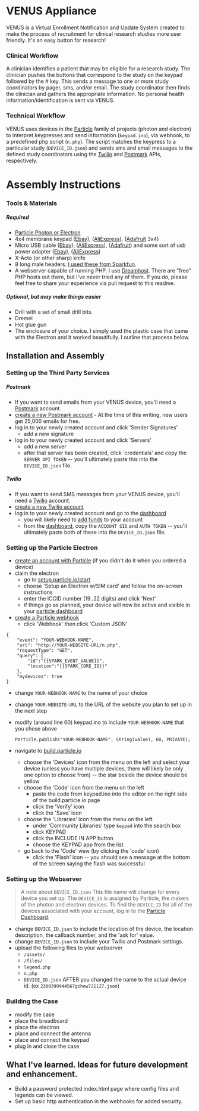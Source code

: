 # VENUS Appliance

VENUS is a Virtual Enrollment Notification and Update System created to make the process of recruitment for clinical research studies more user friendly. It's an easy button for research!

### Clinical Workflow

A clinician identifies a patient that may be eligible for a research study. The clinician pushes the buttons that correspond to the study on the keypad followed by the # key. This sends a message to one or more study coordinators by pager, sms, and/or email. The study coordinator then finds the clinician and gathers the appropriate information. No personal health information/identification is sent via VENUS.

### Technical Workflow

VENUS uses devices in the [Particle](http://particle.io) family of projects (photon and electron) to interpret keypresses and send information (`keypad.ino`), via webhook, to a predefined php script (`n.php`). The script matches the keypress to a particular study (`DEVICE_ID.json`) and sends sms and email messages to the defined study coordinators using the [Twilio](http://twilio.com) and [Postmark](http://postmarkapp.com) APIs, respectively.

# Assembly Instructions
### Tools &amp; Materials
##### Required
- [Particle Photon or Electron](https://store.particle.io/)
- 4x4 membrane keypad ([Ebay](http://www.ebay.com/sch/i.html?_nkw=4x4+membrane+keypad)), ([AliExpress](http://www.aliexpress.com/wholesale?SearchText=4x4+membrane+keypad)), ([Adafruit](https://www.adafruit.com/products/419) 3x4)
- Micro USB cable ([Ebay](http://www.ebay.com/sch/i.html?_nkw=micro+usb+cable)), ([AliExpress](http://www.aliexpress.com/wholesale?SearchText=micro+usb+cable)), ([Adafruit](https://www.adafruit.com/products/2185)) and some sort of usb power adapter ([Ebay](http://www.ebay.com/sch/i.html?_nkw=usb+power+adapter)), ([AliExpress](http://www.aliexpress.com/wholesale?SearchText=usb+power+adapter))
- X-Acto (or other sharp) knife
- 8 long male headers. [I used these from Sparkfun](https://www.sparkfun.com/products/12693).
- A webserver capable of running PHP. I use [Dreamhost](http://dreamhost.com). There are "free" PHP hosts out there, but I've never tried any of them.  If you do, please feel free to share your experience via pull request to this readme.

##### Optional, but may make things easier
- Drill with a set of small drill bits.
- Dremel
- Hot glue gun
- The enclosure of your choice. I simply used the plastic case that came with the Electron and it worked beautifully. I outline that process below.

## Installation and Assembly

### Setting up the Third Party Services
##### Postmark
- If you want to send emails from your VENUS device, you'll need a [Postmark](http://postmarkapp.com) account.
- [create a new Postmark account](https://account.postmarkapp.com/sign_up) - At the time of this writing, new users get 25,000 emails for free.
- log in to your newly created account and click 'Sender Signatures'
  - add a new signature
- log in to your newly created account and click 'Servers'
  - add a new server
  - after that server has been created, click 'credentials' and copy the `SERVER API TOKEN` -- you'll ultimately paste this into the `DEVICE_ID.json` file.
##### Twilio
- If you want to send SMS messages from your VENUS device, you'll need a [Twilio](http://twilio.com) account.
- [create a new Twilio account](https://www.twilio.com/try-twilio)
- log in to your newly created account and go to the [dashboard](https://www.twilio.com/console)
  - you will likely need to [add funds](https://www.twilio.com/console/billing) to your account
  - from the [dashboard](https://www.twilio.com/console), copy the `ACCOUNT SID` and `AUTH TOKEN` -- you'll ultimately paste both of these into the `DEVICE_ID.json` file.

### Setting up the Particle Electron
- [create an account with Particle](https://build.particle.io/signup) (if you didn't do it when you ordered a device)
- claim the electron
  - go to [setup.particle.io/start](http://setup.particle.io)
  - choose 'Setup an Electron w/SIM card' and follow the on-screen instructions
  - enter the ICCID number (19..22 digits) and click 'Next'
  - if things go as planned, your device will now be active and visible in your [particle dashboard](https://dashboard.particle.io/user/devices)
- [create a Particle webhook](https://dashboard.particle.io/user/integrations/create)
  - click 'Webhook' then click 'Custom JSON'
```
{
    "event": "YOUR-WEBHOOK-NAME",
    "url": "http://YOUR-WEBSITE-URL/n.php",
    "requestType": "GET",
	"query": {
		"id":"{{SPARK_EVENT_VALUE}}",
		"location":"{{SPARK_CORE_ID}}"
	},
    "mydevices": true
}
```
  - change `YOUR-WEBHOOK-NAME` to the name of your choice
  - change `YOUR-WEBSITE-URL` to the URL of the website you plan to set up in the next step
- modify (around line 60) keypad.ino to include `YOUR-WEBHOOK-NAME` that you chose above

      Particle.publish("YOUR-WEBHOOK-NAME", String(value), 60, PRIVATE);
- navigate to [build.particle.io](https://build.particle.io)
  - choose the 'Devices' icon from the menu on the left and select your device (unless you have multiple devices, there will likely be only one option to choose from) -- the star beside the device should be yellow
  - choose the 'Code' icon from the menu on the left
    - paste the code from keypad.ino into the editor on the right side of the build.particle.io page
    - click the 'Verify' icon
    - click the 'Save' icon
  - choose the 'Libraries' icon from the menu on the left
    - under 'Community Libraries' type `keypad` into the search box
    - click KEYPAD
    - click the INCLUDE IN APP button
    - choose the KEYPAD app from the list
  - go back to the 'Code' view (by clicking the 'code' icon)
    - click the 'Flash' icon -- you should see a message at the bottom of the screen saying the flash was successful

### Setting up the Webserver
> A note about `DEVICE_ID.json` This file name will change for every device you set up. The `DEVICE_ID` is assigned by Particle, the makers of the photon and electron devices. To find the `DEVICE_ID` for all of the devices associated with your account, log in to the [Particle Dashboard](https://dashboard.particle.io/user/devices).
- change `DEVICE_ID.json` to include the location of the device, the location description, the callback number, and the 'ask for' value.
- change `DEVICE_ID.json` to include your Twilio and Postmark settings.
- upload the following files to your webserver
  - `/assets/`
  - `/files/`
  - `legend.php`
  - `n.php`
  - `DEVICE_ID.json` AFTER you changed the name to the actual device id. (ex `2300399944567gihew721127.json`)

### Building the Case
- modify the case
- place the breadboard
- place the electron
- place and connect the antenna
- place and connect the keypad
- plug in and close the case

## What I've learned. Ideas for future development and enhancement. 
- Build a password protected index.html page where config files and legends can be viewed.
- Set up basic http authentication in the webhooks for added security.


